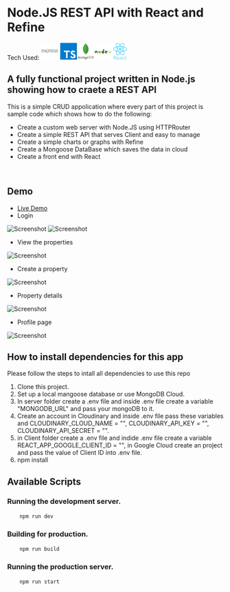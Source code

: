 # Node.JS REST API with React and Refine 


 Tech Used: <img src="https://raw.githubusercontent.com/devicons/devicon/master/icons/express/express-original-wordmark.svg" alt="express" width="40" height="40"/> <img src="https://raw.githubusercontent.com/devicons/devicon/master/icons/typescript/typescript-original.svg" alt="typescript" width="40" height="40"/><img src="https://raw.githubusercontent.com/devicons/devicon/master/icons/mongodb/mongodb-original-wordmark.svg" alt="mongodb" width="40" height="40"/><img src="https://raw.githubusercontent.com/devicons/devicon/master/icons/nodejs/nodejs-original-wordmark.svg" alt="nodejs" width="40" height="40"/><img src="https://raw.githubusercontent.com/devicons/devicon/master/icons/react/react-original-wordmark.svg" alt="react" width="40" height="40"/>


## A fully functional project written in Node.js showing how to craete a REST API

This is a simple CRUD appolication where every part of this project is sample code which shows how to do the following:

* Create a custom web server with Node.JS using HTTPRouter
* Create a simple REST API that serves Client and easy to manage
* Create a simple charts or graphs with Refine
* Create a Mongoose DataBase which saves the data in cloud 
* Create a front end with React 

<br/>

## Demo 

* <a href="https://realdealagency.netlify.app/">Live Demo</a>
* Login 

<img width="300" alt="Screenshot" src="https://user-images.githubusercontent.com/90425833/235983495-0b6e37da-b0e2-4726-8237-53c710418ad0.png">
<img width="300" alt="Screenshot" src="https://user-images.githubusercontent.com/90425833/235983987-4b6f7d0e-34ec-4986-8e3a-bc183178e0eb.png">

* View the properties 
<img width="300" alt="Screenshot" src="https://user-images.githubusercontent.com/90425833/235984064-3613d864-2180-4117-9a78-5f5daf90aa0b.png">

* Create a property
<img width="300" alt="Screenshot" src="https://user-images.githubusercontent.com/90425833/235984347-6dcc6727-fe9f-4a32-bb59-181e14804d62.png">

* Property details 
<img width="300" alt="Screenshot" src="https://user-images.githubusercontent.com/90425833/235984716-7af9dfcc-f79e-4b43-88c8-e6969e382560.png">


* Profile page
<img width="300" alt="Screenshot" src="https://user-images.githubusercontent.com/90425833/235984513-26fc6c97-4908-462c-a9d3-29060fc5a702.png">





## How to install dependencies for this app 

Please follow the steps to intall all dependencies to use this repo 

1. Clone this project. 
2. Set up a local mangoose database or use <a herf="https://www.mongodb.com/atlas/database"> MongoDB Cloud</a>.
3. In server folder create a .env file and inside .env file create a variable "MONGODB_URL" and pass your mongoDB to it.
4. Create an account in <a herf="https://cloudinary.com/">Cloudinary</a> and inside .env file pass these variables and 
    CLOUDINARY_CLOUD_NAME = "", CLOUDINARY_API_KEY = "", CLOUDINARY_API_SECRET = "".
5. in Client folder create a .env file and indide .env file create a variable REACT_APP_GOOGLE_CLIENT_ID = "", in <a                herf="https://console.cloud.google.com/"> Google Cloud</a> create an project and pass the value of Client ID into .env file.
6. npm install

## Available Scripts

### Running the development server.

```bash
    npm run dev
```

### Building for production.

```bash
    npm run build
```

### Running the production server.

```bash
    npm run start
```

